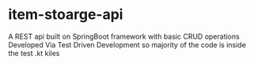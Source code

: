 # item-stoarge-api
A REST api built on SpringBoot framework with basic CRUD operations
Developed Via Test Driven Development so majority of the code is inside the test .kt kiles
